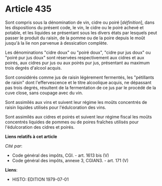 # Article 435

Sont compris sous la dénomination de vin, cidre ou poiré [*définition*], dans les dispositions du présent code, le vin, le
cidre ou le poiré achevé et potable, et les liquides se présentant sous les divers états par lesquels peut passer le produit
du raisin, de la pomme ou de la poire depuis le moût jusqu'à la lie non parvenue à dessication complète.

Les dénominations "cidre doux" ou "poiré doux", "cidre pur jus doux" ou "poiré pur jus doux" sont réservées respectivement
aux cidres et aux poirés, aux cidres pur jus ou aux poirés pur jus, présentant au maximum trois degrés d'alcool acquis.

Sont considérés comme jus de raisin légèrement fermentés, les "pétillants de raisin" dont l'effervescence et le titre
alcoolique acquis, ne dépassant pas trois degrés, résultent de la fermentation de ce jus par le procédé de la cuve close,
sans coupage avec du vin.

Sont assimilés aux vins et suivent leur régime les moûts concentrés de raisin liquides utilisés pour l'édulcoration des vins.

Sont assimilés aux cidres et poirés et suivent leur régime fiscal les moûts concentrés liquides de pommes ou de poires
fraîches utilisés pour l'édulcoration des cidres et poirés.

**Liens relatifs à cet article**

_Cité par_:

  - Code général des impôts, CGI. - art. 1613 bis (V)
  - Code général des impôts, annexe 3, CGIAN3. - art. 171 (V)

**Liens**:

  - HISTO: EDITION 1979-07-01
